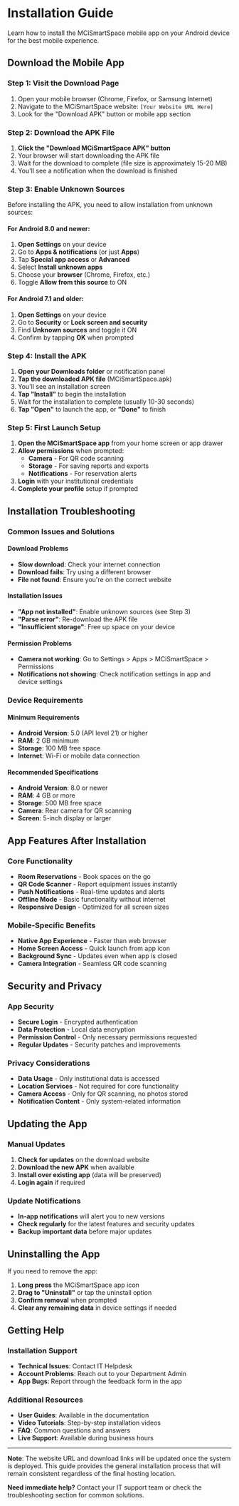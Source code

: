 # Installation Guide

Learn how to install the MCiSmartSpace mobile app on your Android device for the best mobile experience.

## Download the Mobile App

### Step 1: Visit the Download Page

1. Open your mobile browser (Chrome, Firefox, or Samsung Internet)
2. Navigate to the MCiSmartSpace website: `[Your Website URL Here]`
3. Look for the "Download APK" button or mobile app section

### Step 2: Download the APK File

1. **Click the "Download MCiSmartSpace APK" button**
2. Your browser will start downloading the APK file
3. Wait for the download to complete (file size is approximately 15-20 MB)
4. You'll see a notification when the download is finished

### Step 3: Enable Unknown Sources

Before installing the APK, you need to allow installation from unknown sources:

#### For Android 8.0 and newer:
1. **Open Settings** on your device
2. Go to **Apps & notifications** (or just **Apps**)
3. Tap **Special app access** or **Advanced**
4. Select **Install unknown apps**
5. Choose your **browser** (Chrome, Firefox, etc.)
6. Toggle **Allow from this source** to ON

#### For Android 7.1 and older:
1. **Open Settings** on your device
2. Go to **Security** or **Lock screen and security**
3. Find **Unknown sources** and toggle it ON
4. Confirm by tapping **OK** when prompted

### Step 4: Install the APK

1. **Open your Downloads folder** or notification panel
2. **Tap the downloaded APK file** (MCiSmartSpace.apk)
3. You'll see an installation screen
4. **Tap "Install"** to begin the installation
5. Wait for the installation to complete (usually 10-30 seconds)
6. **Tap "Open"** to launch the app, or **"Done"** to finish

### Step 5: First Launch Setup

1. **Open the MCiSmartSpace app** from your home screen or app drawer
2. **Allow permissions** when prompted:
   - **Camera** - For QR code scanning
   - **Storage** - For saving reports and exports
   - **Notifications** - For reservation alerts
3. **Login** with your institutional credentials
4. **Complete your profile** setup if prompted

## Installation Troubleshooting

### Common Issues and Solutions

#### Download Problems
- **Slow download**: Check your internet connection
- **Download fails**: Try using a different browser
- **File not found**: Ensure you're on the correct website

#### Installation Issues
- **"App not installed"**: Enable unknown sources (see Step 3)
- **"Parse error"**: Re-download the APK file
- **"Insufficient storage"**: Free up space on your device

#### Permission Problems
- **Camera not working**: Go to Settings > Apps > MCiSmartSpace > Permissions
- **Notifications not showing**: Check notification settings in app and device settings

### Device Requirements

#### Minimum Requirements
- **Android Version**: 5.0 (API level 21) or higher
- **RAM**: 2 GB minimum
- **Storage**: 100 MB free space
- **Internet**: Wi-Fi or mobile data connection

#### Recommended Specifications
- **Android Version**: 8.0 or newer
- **RAM**: 4 GB or more
- **Storage**: 500 MB free space
- **Camera**: Rear camera for QR scanning
- **Screen**: 5-inch display or larger

## App Features After Installation

### Core Functionality
- **Room Reservations** - Book spaces on the go
- **QR Code Scanner** - Report equipment issues instantly
- **Push Notifications** - Real-time updates and alerts
- **Offline Mode** - Basic functionality without internet
- **Responsive Design** - Optimized for all screen sizes

### Mobile-Specific Benefits
- **Native App Experience** - Faster than web browser
- **Home Screen Access** - Quick launch from app icon
- **Background Sync** - Updates even when app is closed
- **Camera Integration** - Seamless QR code scanning

## Security and Privacy

### App Security
- **Secure Login** - Encrypted authentication
- **Data Protection** - Local data encryption
- **Permission Control** - Only necessary permissions requested
- **Regular Updates** - Security patches and improvements

### Privacy Considerations
- **Data Usage** - Only institutional data is accessed
- **Location Services** - Not required for core functionality
- **Camera Access** - Only for QR scanning, no photos stored
- **Notification Content** - Only system-related information

## Updating the App

### Manual Updates
1. **Check for updates** on the download website
2. **Download the new APK** when available
3. **Install over existing app** (data will be preserved)
4. **Login again** if required

### Update Notifications
- **In-app notifications** will alert you to new versions
- **Check regularly** for the latest features and security updates
- **Backup important data** before major updates

## Uninstalling the App

If you need to remove the app:

1. **Long press** the MCiSmartSpace app icon
2. **Drag to "Uninstall"** or tap the uninstall option
3. **Confirm removal** when prompted
4. **Clear any remaining data** in device settings if needed

## Getting Help

### Installation Support
- **Technical Issues**: Contact IT Helpdesk
- **Account Problems**: Reach out to your Department Admin
- **App Bugs**: Report through the feedback form in the app

### Additional Resources
- **User Guides**: Available in the documentation
- **Video Tutorials**: Step-by-step installation videos
- **FAQ**: Common questions and answers
- **Live Support**: Available during business hours

---

**Note**: The website URL and download links will be updated once the system is deployed. This guide provides the general installation process that will remain consistent regardless of the final hosting location.

**Need immediate help?** Contact your IT support team or check the troubleshooting section for common solutions.
